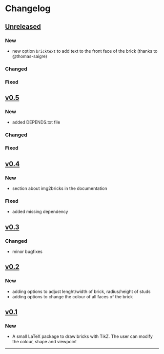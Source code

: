 # Changelog

## [Unreleased]

### New

- new option `bricktext` to add text to the front face of the brick (thanks to @thomas-saigre)

### Changed

### Fixed


## [v0.5]

### New

- added DEPENDS.txt file

### Changed

### Fixed

## [v0.4]

### New

- section about img2bricks in the documentation

### Fixed

- added missing dependency

## [v0.3]

### Changed

 - minor bugfixes

## [v0.2]

### New

- adding options to adjust lenght/width of brick, radius/height of studs
- adding options to change the colour of all faces of the brick

## [v0.1]

### New

- A small LaTeX package to draw bricks with TikZ. The user can modify the colour, shape and viewpoint

------

[Unreleased]: https://github.com/samcarter/tikzbricks/compare/v0.5...HEAD
[v0.5]: https://github.com/samcarter/tikzbricks/compare/v0.4...v0.5
[v0.4]: https://github.com/samcarter/tikzbricks/compare/v0.3...v0.4
[v0.3]: https://github.com/samcarter/tikzbricks/compare/v0.2...v0.3
[v0.2]: https://github.com/samcarter/tikzbricks/compare/v0.1...v0.2
[v0.1]: https://github.com/samcarter/tikzbricks/compare/v0.0...v0.1
